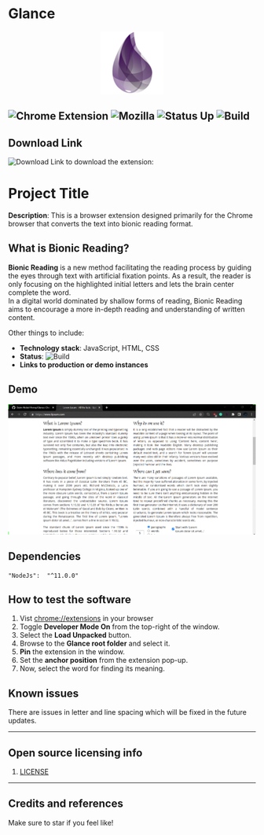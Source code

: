# Glance

<p align="center">
<img src="./assets/logo.png" width="128" >
</p>

## ![Chrome Extension](https://badgen.net/chrome-web-store/v/ckkdlimhmcjmikdlpkmbgfkaikojcbjk) ![Mozilla](https://badgen.net/amo/v/markdown-viewer-chrome) ![Status Up](https://badgen.net/uptime-robot/status/m780862024-50db2c44c703e5c68d6b1ebb) ![Build](https://img.shields.io/badge/build-passing-brightgreen)

## Download Link

![Download](https://img.shields.io/badge/download-zip-blue)
Link to download the extension: <a href=""></a>

# Project Title

**Description**: This is a browser extension designed primarily for the Chrome browser that converts the text into bionic reading format.

## What is Bionic Reading?

**Bionic Reading** is a new method facilitating the reading process by guiding the eyes through text with artificial fixation points. As a result, the reader is only focusing on the highlighted initial letters and lets the brain center complete the word.  
In a digital world dominated by shallow forms of reading, Bionic Reading aims to encourage a more in-depth reading and understanding of written content.

Other things to include:

- **Technology stack**: JavaScript, HTML, CSS
- **Status**: ![Build](https://img.shields.io/badge/build-passing-brightgreen)
- **Links to production or demo instances**

## Demo

![Demo](./assets/demo.gif)

## Dependencies

    "NodeJs":  "^11.0.0"

## How to test the software

1. Vist [chrome://extensions](chrome://extensions) in your browser
2. Toggle **Developer Mode On** from the top-right of the window.
3. Select the **Load Unpacked** button.
4. Browse to the **Glance root folder** and select it.
5. **Pin** the extension in the window.
6. Set the **anchor position** from the extension pop-up.
7. Now, select the word for finding its meaning.

## Known issues

There are issues in letter and line spacing which will be fixed in the future updates.

---

## Open source licensing info

1. [LICENSE](LICENSE)

---

## Credits and references

Make sure to star if you feel like!
